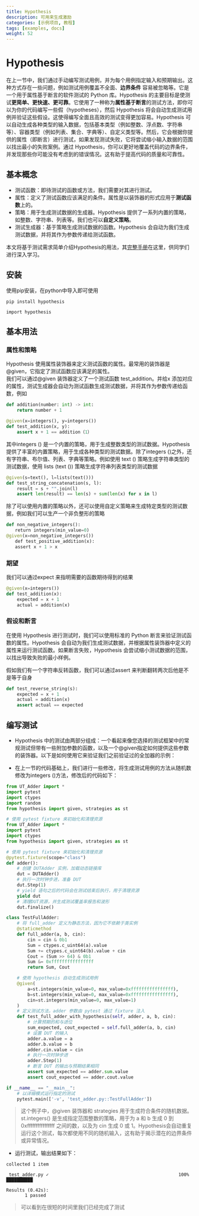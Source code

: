 ```yaml
---
title: Hypothesis
description: 可用来生成激励
categories: [示例项目, 教程]
tags: [examples, docs]
weight: 52
---
```



#  Hypothesis
在上一节中，我们通过手动编写测试用例，并为每个用例指定输入和预期输出。这种方式存在一些问题，例如测试用例覆盖不全面、**边界条件** 容易被忽略等。它是一个用于属性基于断言的软件测试的 Python 库。Hypothesis 的主要目标是使测试**更简单、更快速、更可靠**。它使用了一种称为**属性基于断言**的测试方法，即你可以为你的代码编写一些假（hypotheses），然后 Hypothesis 将会自动生成测试用例并验证这些假设。这使得编写全面且高效的测试变得更加容易。Hypothesis 可以自动生成各种类型的输入数据，包括基本类型（例如整数、浮点数、字符串等）、容器类型（例如列表、集合、字典等）、自定义类型等。然后，它会根据你提供的属性（即断言）进行测试，如果发现测试失败，它将尝试缩小输入数据的范围以找出最小的失败案例。通过 Hypothesis，你可以更好地覆盖代码的边界条件，并发现那些你可能没有考虑到的错误情况。这有助于提高代码的质量和可靠性。
## 基本概念
- 测试函数：即待测试的函数或方法，我们需要对其进行测试。
- 属性：定义了测试函数应该满足的条件。属性是以装饰器的形式应用于**测试函数**上的。
- 策略：用于生成测试数据的生成器。Hypothesis 提供了一系列内置的策略，如整数、字符串、列表等。我们也可以**自定义策略**。
- 测试生成器：基于策略生成测试数据的函数。Hypothesis 会自动为我们生成测试数据，并将其作为参数传递给测试函数。

本文将基于测试需求简单介绍Hypothesis的用法，其[完整手册](https://hypothesis.readthedocs.io/en/latest/)在这里，供同学们进行深入学习。
## 安装

使用pip安装，在python中导入即可使用
```shell
pip install hypothesis

import hypothesis
```


## 基本用法

### 属性和策略   
Hypothesis 使用属性装饰器来定义测试函数的属性。最常用的装饰器是 @given，它指定了测试函数应该满足的属性。    
我们可以通过@given 装饰器定义了一个测试函数 test_addition。并给x 添加对应的属性，测试生成器会自动为测试函数生成测试数据，并将其作为参数传递给函数，例如
```python
def addition(number: int) -> int:
    return number + 1

@given(x=integers(), y=integers())　　
def test_addition(x, y):　　   
	assert x + 1 == addition（1）
```

其中integers () 是一个内置的策略，用于生成整数类型的测试数据。Hypothesis 提供了丰富的内置策略，用于生成各种类型的测试数据。除了integers ()之外，还有字符串、布尔值、列表、字典等策略。例如使用 text () 策略生成字符串类型的测试数据，使用 lists (text ()) 策略生成字符串列表类型的测试数据
```python
@given(s=text(), l=lists(text()))
def test_string_concatenation(s, l):　　   
	result = s + "".join(l)　　   
	assert len(result) == len(s) + sum(len(x) for x in l)
```

除了可以使用内置的策略以外，还可以使用自定义策略来生成特定类型的测试数据，例如我们可以生产一个非负整形的策略
```python
def non_negative_integers():
　　return integers(min_value=0)
@given(x=non_negative_integers())
　　def test_positive_addition(x):
　　assert x + 1 > x
```

### 期望
我们可以通过expect 来指明需要的函数期待得到的结果
```python
@given(x=integers())
def test_addition(x):
    expected = x + 1
    actual = addition(x)
```
### 假设和断言
在使用 Hypothesis 进行测试时，我们可以使用标准的 Python 断言来验证测试函数的属性。Hypothesis 会自动为我们生成测试数据，并根据属性装饰器中定义的属性来运行测试函数。如果断言失败，Hypothesis 会尝试缩小测试数据的范围，以找出导致失败的最小样例。

假如我们有一个字符串反转函数，我们可以通过assert 来判断翻转两次后他是不是等于自身
```python
def test_reverse_string(s):
    expected = x + 1
    actual = addition(x)
	assert actual == expected
```

## 编写测试

- Hypothesis 中的测试由两部分组成：一个看起来像您选择的测试框架中的常规测试但带有一些附加参数的函数，以及一个@given指定如何提供这些参数的装饰器。以下是如何使用它来验证我们之前验证过的全加器的示例：

- 在上一节的代码基础上，我们进行一些修改，将生成测试用例的方法从随机数修改为integers ()方法，修改后的代码如下：

```python
from UT_Adder import *
import pytest
import ctypes
import random
from hypothesis import given, strategies as st

# 使用 pytest fixture 来初始化和清理资源
from UT_Adder import *
import pytest
import ctypes
from hypothesis import given, strategies as st

# 使用 pytest fixture 来初始化和清理资源
@pytest.fixture(scope="class")
def adder():
    # 创建 DUTAdder 实例，加载动态链接库
    dut = DUTAdder()
    # 执行一次时钟步进，准备 DUT
    dut.Step(1)
    # yield 语句之后的代码会在测试结束后执行，用于清理资源
    yield dut
    # 清理DUT资源，并生成测试覆盖率报告和波形
    dut.finalize()

class TestFullAdder:
    # 将 full_adder 定义为静态方法，因为它不依赖于类实例
    @staticmethod
    def full_adder(a, b, cin):
        cin = cin & 0b1
        Sum = ctypes.c_uint64(a).value
        Sum += ctypes.c_uint64(b).value + cin
        Cout = (Sum >> 64) & 0b1
        Sum &= 0xffffffffffffffff
        return Sum, Cout

    # 使用 hypothesis 自动生成测试用例
    @given(
        a=st.integers(min_value=0, max_value=0xffffffffffffffff),
        b=st.integers(min_value=0, max_value=0xffffffffffffffff),
        cin=st.integers(min_value=0, max_value=1)
    )
    # 定义测试方法，adder 参数由 pytest 通过 fixture 注入
    def test_full_adder_with_hypothesis(self, adder, a, b, cin):
        # 计算预期的和与进位
        sum_expected, cout_expected = self.full_adder(a, b, cin)
        # 设置 DUT 的输入
        adder.a.value = a
        adder.b.value = b
        adder.cin.value = cin
        # 执行一次时钟步进
        adder.Step(1)
        # 断言 DUT 的输出与预期结果相同
        assert sum_expected == adder.sum.value
        assert cout_expected == adder.cout.value

if __name__ == "__main__":
    # 以详细模式运行指定的测试
    pytest.main(['-v', 'test_adder.py::TestFullAdder'])

```
>这个例子中，@given 装饰器和 strategies 用于生成符合条件的随机数据。st.integers() 是生成指定范围整数的策略，用于为 a 和 b 生成 0 到 0xffffffffffffffff 之间的数，以及为 cin 生成 0 或 1。Hypothesis会自动重复运行这个测试，每次都使用不同的随机输入，这有助于揭示潜在的边界条件或异常情况。
- 运行测试，输出结果如下：
```shell
collected 1 item                                                               

 test_adder.py ✓                                                 100% ██████████

Results (0.42s):
       1 passed
```
> 可以看到在很短的时间里我们已经完成了测试